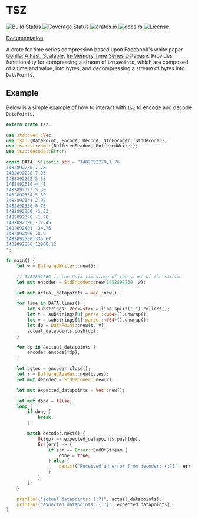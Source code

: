 # TSZ

[![Build Status](https://travis-ci.org/jeromefroe/tsz-rs.svg?branch=master)](https://travis-ci.org/jeromefroe/tsz-rs)
[![Coverage Status](https://coveralls.io/repos/github/jeromefroe/tsz-rs/badge.svg?branch=master)](https://coveralls.io/github/jeromefroe/tsz-rs?branch=master)
[![crates.io](https://img.shields.io/crates/v/tsz.svg)](https://crates.io/crates/tsz/)
[![docs.rs](https://docs.rs/tsz/badge.svg)](https://docs.rs/tsz/)
[![License](https://img.shields.io/badge/license-MIT-blue.svg)](https://raw.githubusercontent.com/jeromefroe/tsz-rs/master/LICENSE)

[Documentation](https://docs.rs/tsz/)

A crate for time series compression based upon Facebook's white paper
[Gorilla: A Fast, Scalable, In-Memory Time Series Database](http://www.vldb.org/pvldb/vol8/p1816-teller.pdf).
Provides functionality for compressing a stream of `DataPoint`s, which are composed of a time and
value, into bytes, and decompressing a stream of bytes into `DataPoint`s.

## Example

Below is a simple example of how to interact with `tsz` to encode and decode `DataPoint`s.

```rust
extern crate tsz;

use std::vec::Vec;
use tsz::{DataPoint, Encode, Decode, StdEncoder, StdDecoder};
use tsz::stream::{BufferedReader, BufferedWriter};
use tsz::decode::Error;

const DATA: &'static str = "1482892270,1.76
1482892280,7.78
1482892288,7.95
1482892292,5.53
1482892310,4.41
1482892323,5.30
1482892334,5.30
1482892341,2.92
1482892350,0.73
1482892360,-1.33
1482892370,-1.78
1482892390,-12.45
1482892401,-34.76
1482892490,78.9
1482892500,335.67
1482892800,12908.12
";

fn main() {
    let w = BufferedWriter::new();

    // 1482892260 is the Unix timestamp of the start of the stream
    let mut encoder = StdEncoder::new(1482892260, w);

    let mut actual_datapoints = Vec::new();

    for line in DATA.lines() {
        let substrings: Vec<&str> = line.split(",").collect();
        let t = substrings[0].parse::<u64>().unwrap();
        let v = substrings[1].parse::<f64>().unwrap();
        let dp = DataPoint::new(t, v);
        actual_datapoints.push(dp);
    }

    for dp in &actual_datapoints {
        encoder.encode(*dp);
    }

    let bytes = encoder.close();
    let r = BufferedReader::new(bytes);
    let mut decoder = StdDecoder::new(r);

    let mut expected_datapoints = Vec::new();

    let mut done = false;
    loop {
        if done {
            break;
        }

        match decoder.next() {
            Ok(dp) => expected_datapoints.push(dp),
            Err(err) => {
                if err == Error::EndOfStream {
                    done = true;
                } else {
                    panic!("Received an error from decoder: {:?}", err);
                }
            }
        };
    }

    println!("actual datapoints: {:?}", actual_datapoints);
    println!("expected datapoints: {:?}", expected_datapoints);
}
```